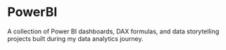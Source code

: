 # PowerBI
A collection of Power BI dashboards, DAX formulas, and data storytelling projects built during my data analytics journey.
